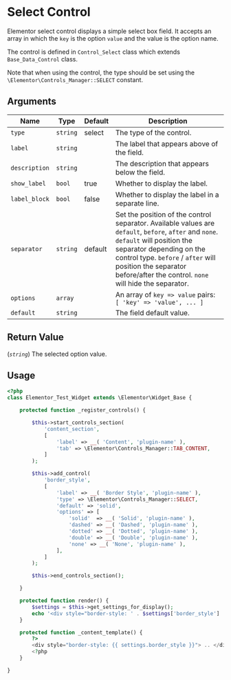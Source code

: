 # Select Control

Elementor select control displays a simple select box field. It accepts an array in which the `key` is the option `value` and the value is the option name.

The control is defined in `Control_Select` class which extends `Base_Data_Control` class.

Note that when using the control, the type should be set using the `\Elementor\Controls_Manager::SELECT` constant.

## Arguments

<table>
	<thead>
		<tr>
			<th>Name</th>
			<th>Type</th>
			<th>Default</th>
			<th>Description</th>
		</tr>
	</thead>
	<tbody>
		<tr>
			<td><code>type</code></td>
			<td><code>string</code></td>
			<td>select</td>
			<td>The type of the control.</td>
		</tr>
		<tr>
			<td><code>label</code></td>
			<td><code>string</code></td>
			<td></td>
			<td>The label that appears above of the field.</td>
		</tr>
		<tr>
			<td><code>description</code></td>
			<td><code>string</code></td>
			<td></td>
			<td>The description that appears below the field.</td>
		</tr>
		<tr>
			<td><code>show_label</code></td>
			<td><code>bool</code></td>
			<td>true</td>
			<td>Whether to display the label.</td>
		</tr>
		<tr>
			<td><code>label_block</code></td>
			<td><code>bool</code></td>
			<td>false</td>
			<td>Whether to display the label in a separate line.</td>
		</tr>
		<tr>
			<td><code>separator</code></td>
			<td><code>string</code></td>
			<td>default</td>
			<td>Set the position of the control separator. Available values are <code>default</code>, <code>before</code>, <code>after</code> and <code>none</code>. <code>default</code> will position the separator depending on the control type. <code>before</code> / <code>after</code> will position the separator before/after the control. <code>none</code> will hide the separator.</td>
		</tr>
		<tr>
			<td><code>options</code></td>
			<td><code>array</code></td>
			<td></td>
			<td>An array of <code>key =&gt; value</code> pairs: <code>[ 'key' =&gt; 'value', ... ]</code></td>
		</tr>
		<tr>
			<td><code>default</code></td>
			<td><code>string</code></td>
			<td></td>
			<td>The field default value.</td>
		</tr>
	</tbody>
</table>

## Return Value

(_`string`_) The selected option value.

## Usage

```php {14-24,41-43,48-50}
<?php
class Elementor_Test_Widget extends \Elementor\Widget_Base {

	protected function _register_controls() {

		$this->start_controls_section(
			'content_section',
			[
				'label' => __( 'Content', 'plugin-name' ),
				'tab' => \Elementor\Controls_Manager::TAB_CONTENT,
			]
		);

		$this->add_control(
			'border_style',
			[
				'label' => __( 'Border Style', 'plugin-name' ),
				'type' => \Elementor\Controls_Manager::SELECT,
				'default' => 'solid',
				'options' => [
					'solid'  => __( 'Solid', 'plugin-name' ),
					'dashed' => __( 'Dashed', 'plugin-name' ),
					'dotted' => __( 'Dotted', 'plugin-name' ),
					'double' => __( 'Double', 'plugin-name' ),
					'none' => __( 'None', 'plugin-name' ),
				],
			]
		);

		$this->end_controls_section();

	}

	protected function render() {
		$settings = $this->get_settings_for_display();
		echo '<div style="border-style: ' . $settings['border_style'] . '"> .. </div>';
	}

	protected function _content_template() {
		?>
		<div style="border-style: {{ settings.border_style }}"> .. </div>
		<?php
	}

}
```
